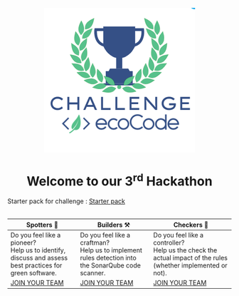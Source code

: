 <p align="center">
  <img src="challenge-logo.png">
</p>
<h1 align="center">Welcome to our 3<sup>rd</sup> Hackathon</h1>

Starter pack for challenge : [Starter pack](starter-pack-challenge.md)
<br/><br/>

| **Spotters** 🧪                                                                                            | **Builders** ⚒️                                                                                         | **Checkers** 📏 |
|----------------------------------------------------------------------------------------------------------|-------------------------------------------------------------------------------------------------------|-------------------------------------------------------------------------------------------------------|
| Do you feel like a pioneer?<br>Help us to identify, discuss and assess best practices for green software. | Do you feel like a craftman?<br>Help us to implement rules detection into the SonarQube code scanner. | Do you feel like a controller?<br>Help us the check the actual impact of the rules (whether implemented or not). |
| [JOIN YOUR TEAM](spotters.md)                                                                                           | [JOIN YOUR TEAM](builders.md)                                                                                        | [JOIN YOUR TEAM](checkers.md)  |
                                                                
